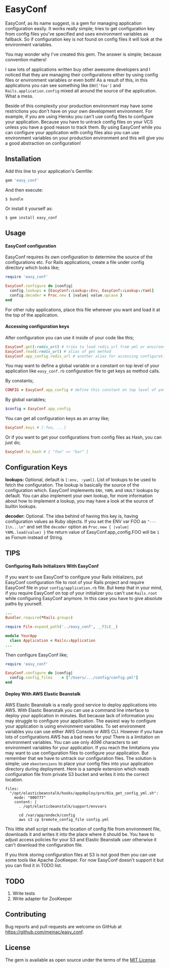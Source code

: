 # EasyConf

EasyConf, as its name suggest, is a gem for managing application configuration easily. It works really simple; tries to get configuration key from config files you've specified and uses environment variables as fallback. So if configuration key is not found on config files it will look at the environment variables.

You may wonder why I've created this gem. The answer is simple; because convention matters!

I saw lots of applications written buy other awesome developers and I noticed that they are managing their configurations either by using config files or environment variables or even both! As a result of this, in this applications you can see something like  `ENV['foo']` and `Rails.application.config` mixed all around the source of the application. What a mess.

Beside of this complexity your production environment may have some restrictions you don't have on your own development environment. For example, if you are using Heroku you can't use config files to configure your application. Because you have to untrack config files on your VCS unless you have a good reason to track them. By using EasyConf while you can configure your application with config files also you can use environment variables on your production environment and this will give you a good abstraction on configuration!

## Installation

Add this line to your application's Gemfile:

```ruby
gem 'easy_conf'
```

And then execute:

    $ bundle

Or install it yourself as:

    $ gem install easy_conf

## Usage

#### EasyConf configuration

EasyConf requires its own configuration to determine the source of the configurations etc. For Rails applications, create a file under config directory which looks like;

```ruby
require 'easy_conf'

EasyConf.configure do |config|
  config.lookups = [EasyConf::Lookup::Env, EasyConf::Lookup::Yaml]
  config.decoder = Proc.new { |value| value.upcase }
end
```

For other ruby applications, place this file wherever you want and load it at the top of the application.

#### Accessing configuration keys

After configuration you can use it inside of your code like this;

```ruby
EasyConf.get(:redis_url) # tries to load redis_url from yml or environment variable
EasyConf.read(:redis_url) # alias of get method
EasyConf.app_config.redis_url # another alias for accessing configuration keys
```

You may want to define a global variable or a constant on top level of your application like `easy_conf.rb` configuration file to get keys as method calls.

By constants;

```ruby
CONFIG = EasyConf.app_config # define this constant on top level of your application
```

By global variables;

```ruby
$config = EasyConf.app_config
```

You can get all configuration keys as an array like;

```ruby
EasyConf.keys # [:foo, ...]
```
Or if you want to get your configurations from config files as Hash, you can just do;

```ruby
EasyConf.to_hash # { "foo" => "bar" }
```

## Configuration Keys

**lookups:** Optional, default is `[:env, :yaml]`. List of lookups to be used to fetch the configuration. The lookup is basically the source of the configuration which. EasyConf implements `ENV`, `YAML` and `VAULT` lookups by default. You can also implement your own lookup, for more information about how to implement a lookup, you may have a look at the source of builtin lookups.

**decoder:** Optional. The idea behind of having this key is, having configuration values as Ruby objects. If you set the ENV var FOO as `"--- 1\n...\n"` and set the `decoder` option as `Proc.new { |value| YAML.load(value) }` the return value of EasyConf.app_config.FOO will be `1` as Fixnum instead of String.

## TIPS

#### Configuring Rails Initializers With EasyConf

If you want to use EasyConf to configure your Rails initializers, put EasyConf configuration file to root of your Rails project and require EasyConf file in your `config/application.rb` file. But keep that in your mind, if you require EasyConf on top of your initializer you can't use `Rails.root` while configuring EasyConf anymore. In this case you have to give absolute paths by yourself.

```ruby
...
Bundler.require(*Rails.groups)

require File.expand_path('../easy_conf', __FILE__)

module YourApp
  class Application < Rails::Application
...
```

Then configure EasyConf like;


```ruby
require 'easy_conf'

EasyConf.configure do |config|
  config.config_files    = ["/Users/.../config/config.yml"]
end
```

#### Deploy With AWS Elastic Beanstalk

AWS Elastic Beanstalk is a really good service to deploy applications into AWS. With Elastic Beanstalk you can use a command line interface to deploy your application in minutes. But because lack of information you may struggle to configure your application. The easiest way to configure your application is using environment variables. To set environment variables you can use either AWS Console or AWS CLI. However if you have lots of configurations AWS has a bad news for you! There is a limitation on environment variables. You can use only *4096* characters to set environment variables for your application. If you reach the limitations you may want to use configuration files to configure your application. But remember that we have to untrack our configuration files. The solution is simple; use `ebextensions` to place your config files into your application directory during deployment. Here is a sample extension which reads configuration file from private S3 bucket and writes it into the correct location.

```
files:
  "/opt/elasticbeanstalk/hooks/appdeploy/pre/01a_get_config_yml.sh":
    mode: "000777"
    content: |
      . /opt/elasticbeanstalk/support/envvars

      cd /var/app/ondeck/config
      aws s3 cp $remote_config_file config.yml
```

This little shell script reads the location of config file from environment file, downloads it and writes it into the place where it should be. You have to adjust access policies for your S3 and Elastic Beanstalk user otherwise it can't download the configuration file.

If you think storing configuration files at S3 is not good then you can use some tools like Apache ZooKeeper. For now EasyConf doesn't support it but you can find it in TODO list.

## TODO

1. Write tests
2. Write adapter for ZooKeeper

## Contributing

Bug reports and pull requests are welcome on GitHub at https://github.com/meinac/easy_conf.


## License

The gem is available as open source under the terms of the [MIT License](http://opensource.org/licenses/MIT).
